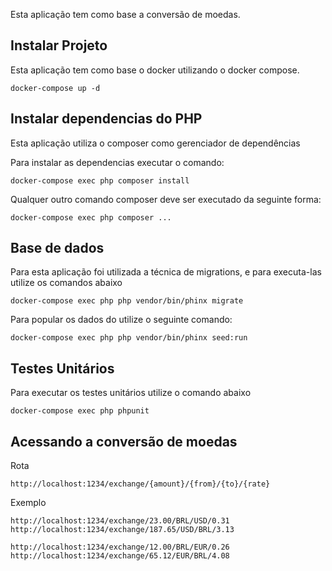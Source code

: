 Esta aplicação tem como base a conversão de moedas.

##  Instalar Projeto

Esta aplicação tem como base o docker utilizando o docker compose.

`docker-compose up -d`

## Instalar dependencias do PHP

Esta aplicação utiliza o composer como gerenciador de dependências

Para instalar as dependencias executar o comando:

```
docker-compose exec php composer install
```

Qualquer outro comando composer deve ser executado da seguinte forma:

```
docker-compose exec php composer ...
```

## Base de dados

Para esta aplicação foi utilizada a técnica de migrations, e para executa-las utilize os comandos abaixo

```
docker-compose exec php php vendor/bin/phinx migrate
```

Para popular os dados do utilize o seguinte comando:

```
docker-compose exec php php vendor/bin/phinx seed:run
```

## Testes Unitários

Para executar os testes unitários utilize o comando abaixo

```
docker-compose exec php phpunit
```

## Acessando a conversão de moedas

Rota
```
http://localhost:1234/exchange/{amount}/{from}/{to}/{rate}
```

Exemplo
```
http://localhost:1234/exchange/23.00/BRL/USD/0.31
http://localhost:1234/exchange/187.65/USD/BRL/3.13

http://localhost:1234/exchange/12.00/BRL/EUR/0.26
http://localhost:1234/exchange/65.12/EUR/BRL/4.08
```